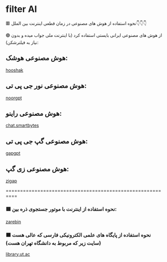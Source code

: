 # filter AI

🟥 نحوه استفاده از هوش های مصنوعی در زمان قطعی اینترنت بین الملل👇👇👇

🟣 از هوش های مصنوعی ایرانی بایستی استفاده کرد (با اینترنت ملی جواب میده و بدون نیاز به فیلترشکن):


## هوش مصنوعی هوشک:       
 [ hooshak ](https://hooshak.com/)
## هوش مصنوعی نور جی پی تی:
 [ noorgpt ](https://noorgpt.ir/chat)
## هوش مصنوعی راینو:
 [ chat.smartbytes ](https://chat.smartbytes.ir/)
## هوش مصنوعی گپ جی پی تی:
 [ gapgpt ](https://gapgpt.app/)
## هوش مصنوعی زی گپ:
 [ zigap ](https://zigap.ir/)

==========================================================
### 🟥 نحوه استفاده از اینترنت با موتور جستجوی ذره بین:
 [ zarebin ](https://zarebin.ir)

### 🟧 نحوه استفاده از پایگاه های علمی الکترونیکی فارسی که عالی هست (سایت زیر که مربوط به دانشگاه تهران هست)
 [ library.ut.ac ](https://library.ut.ac.ir/fa/grid/162/پایگاه-های-علمی-الکترونیکی-فارسی)
